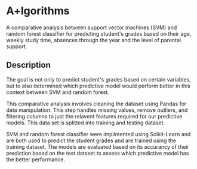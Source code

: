 # A+lgorithms
A comparative analysis between support vector machines (SVM) and random forest classifier for predicting student's grades based on their age, weekly study time, absences through the year and the level of parental support.

## Description
The goal is not only to predict student's grades based on certain variables, but to also determined which predictive model would perform better in this context between SVM and random forest. 

This comparative analysis involves cleaning the dataset using Pandas for data manipulation. This step handles missing values, remove outliers, and filtering columns to just the relavent features required for our predictive models. This data set is splitted into training and testing dataset. 

SVM and random forest classifier were implimented using Scikit-Learn and are both used to predict the student grades and are trained using the training dataset. The models are evaluated based on its accurancy of their prediction based on the test dataset to assess which predictive model has the better performance.  
